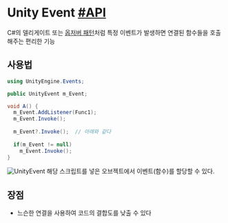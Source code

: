 # Unity Event [#API](https://docs.unity3d.com/ScriptReference/Events.UnityEvent.html)
C#의 델리게이트 또는 [옵저버 패턴](https://github.com/normal111/TIL/blob/main/Architecture/Design_Patterns/Observer_Pattern.md)처럼 특정 이벤트가 발생하면 연결된 함수들을 호출해주는 편리한 기능

## 사용법
``` C#
using UnityEngine.Events;

public UnityEvent m_Event;

void A() {
  m_Event.AddListener(Func1);
  m_Event.Invoke();
  
  m_Event?.Invoke();  // 아래와 같다
  
  if(m_Event != null)
    m_Event.Invoke();
}
```
![UnityEvent](https://user-images.githubusercontent.com/37904040/106713127-5761d680-663d-11eb-8729-304a7166abd3.PNG)
해당 스크립트를 넣은 오브젝트에서 이벤트(함수)를 할당할 수 있다.

## 장점
- 느슨한 연결을 사용하여 코드의 결합도를 낮출 수 있다
